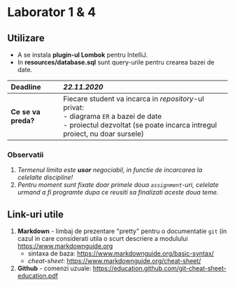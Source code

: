 # Laborator 1 & 4

## Utilizare
- A se instala **plugin-ul Lombok** pentru IntelliJ.
- In **resources/database.sql** sunt query-urile pentru crearea bazei de date.

| **Deadline** | **_22.11.2020_** |
| :--- | :--- |
| **Ce se va preda?** | Fiecare student va incarca in _repository_-ul privat:<br/>- diagrama `ER` a bazei de date<br/>- proiectul dezvoltat (se poate incarca intregul proiect, nu doar sursele) |

### Observatii
1. _Termenul limita este **usor** negociabil, in functie de incarcarea la celelalte discipline!_
2. _Pentru moment sunt fixate doar primele doua `assignment`-uri, celelate urmand a fi programte dupa ce reusiti sa finalizati aceste doua teme._

## Link-uri utile

1. **Markdown** - limbaj de prezentare "pretty" pentru o documentatie `git` (in cazul in care considerati utila o scurt descriere a modulului <https://www.markdownguide.org>
	- sintaxa de baza: <https://www.markdownguide.org/basic-syntax/>
	- _cheat-sheet_: <https://www.markdownguide.org/cheat-sheet/>
2. **Github** - comenzi uzuale: <https://education.github.com/git-cheat-sheet-education.pdf>
